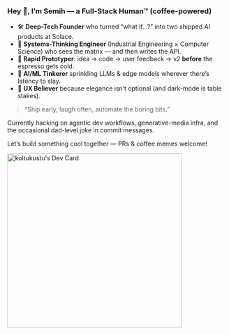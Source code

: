 <!-- README.md / GitHub bio -->

### Hey 👋, I’m Semih — a **Full-Stack Human™** (coffee-powered)  

- 🛠 **Deep-Tech Founder** who turned “what if…?” into two shipped AI products at Solace.  
- 🧩 **Systems-Thinking Engineer** (Industrial Engineering × Computer Science) who sees the matrix ⁠— and then writes the API.  
- 🚀 **Rapid Prototyper**: idea → code → user feedback → v2 **before** the espresso gets cold.  
- 🤖 **AI/ML Tinkerer** sprinkling LLMs & edge models wherever there’s latency to slay.  
- 🎨 **UX Believer** because elegance isn’t optional (and dark-mode is table stakes).  

> “Ship early, laugh often, automate the boring bits.”

Currently hacking on agentic dev workflows, generative-media infra, and the occasional dad-level joke in commit messages.  

Let’s build something cool together — PRs & coffee memes welcome!


<a href="https://app.daily.dev/koltukalti"><img src="https://api.daily.dev/devcards/408283d3c3ce47b2b02ce9fb43163aeb.png?r=ngs" width="400" alt="koltukustu's Dev Card"/></a>
